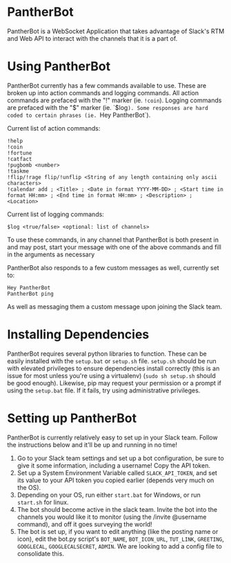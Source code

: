 # PantherBot
PantherBot is a WebSocket Application that takes advantage of Slack's RTM and Web API to interact with the channels that it is a part of.

# Using PantherBot
PantherBot currently has a few commands available to use. These are broken up into action commands and logging commands.
All action commands are prefaced with the "!" marker (ie. `!coin`).
Logging commands are prefaced with the "$" marker (ie. `$log`).
Some responses are hard coded to certain phrases (ie. `Hey PantherBot`).

Current list of action commands:
```
!help
!coin
!fortune
!catfact
!pugbomb <number>
!taskme
!flip/!rage flip/!unflip <String of any length containing only ascii characters>
!calendar add ; <Title> ; <Date in format YYYY-MM-DD> ; <Start time in format HH:mm> ; <End time in format HH:mm> ; <Description> ; <Location>
```

Current list of logging commands:
```
$log <true/false> <optional: list of channels>
```

To use these commands, in any channel that PantherBot is both present in and may post, start your message with one of the above commands and fill in the arguments as necessary

PantherBot also responds to a few custom messages as well, currently set to:
```
Hey PantherBot
PantherBot ping
```
As well as messaging them a custom message upon joining the Slack team.

# Installing Dependencies
PantherBot requires several python libraries to function. These can be easily installed with the `setup.bat` or `setup.sh` file.
`setup.sh` should be run with elevated privileges to ensure dependencies install correctly (this is an issue for most unless you're using a virtualenv) (`sudo sh setup.sh` should be good enough).
Likewise, pip may request your permission or a prompt if using the `setup.bat` file. If it fails, try using administrative privileges.

# Setting up PantherBot
PantherBot is currently relatively easy to set up in your Slack team. Follow the instructions below and it'll be up and running in no time!

1. Go to your Slack team settings and set up a bot configuration, be sure to give it some information, including a username! Copy the API token.
2. Set up a System Environment Variable called `SLACK_API_TOKEN`, and set its value to your API token you copied earlier (depends very much on the OS).
3. Depending on your OS, run either `start.bat` for Windows, or run `start.sh` for linux.
4. The bot should become active in the slack team. Invite the bot into the channels you would like it to monitor (using the /invite @username command), and off it goes surveying the world!
5. The bot is set up, if you want to edit anything (like the posting name or icon), edit the bot.py script's `BOT_NAME`, `BOT_ICON_URL`, `TUT_LINK`, `GREETING`, `GOOGLECAL`, `GOOGLECALSECRET`, `ADMIN`. We are looking to add a config file to consolidate this.
